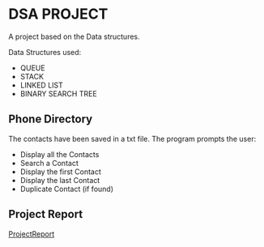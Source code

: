 # DSA PROJECT

A project based on the Data structures.

Data Structures used:
- QUEUE
- STACK
- LINKED LIST
- BINARY SEARCH TREE

## Phone Directory

The contacts have been saved in a txt file. The program prompts the user:
- Display all the Contacts
- Search a Contact
- Display the first Contact
- Display the last Contact
- Duplicate Contact (if found)


## Project Report

[ProjectReport](https://drive.google.com/file/d/1JugOENXulo81W1XjfPvW55pHHDhD0GLg/view?usp=sharing)
